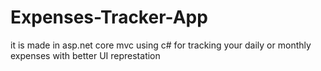 # Expenses-Tracker-App
 it is made in asp.net core mvc using c# for tracking your daily or monthly expenses with better UI represtation
